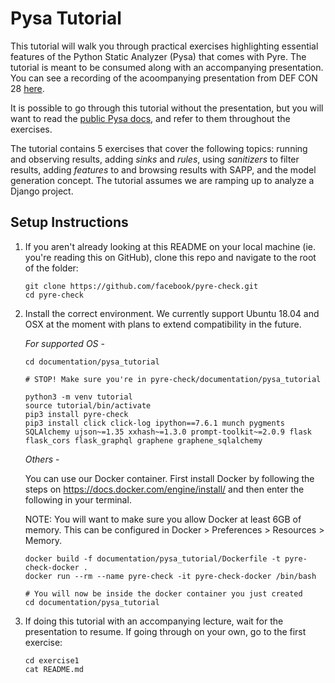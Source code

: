 # Pysa Tutorial

This tutorial will walk you through practical exercises highlighting essential
features of the Python Static Analyzer (Pysa) that comes with Pyre. The tutorial
is meant to be consumed along with an accompanying presentation. You can see a
recording of the acoompanying presentation from DEF CON 28
[here](https://www.youtube.com/watch?v=8I3zlvtpOww).

It is possible to go through this tutorial without the presentation, but you
will want to read the [public Pysa
docs](https://pyre-check.org/docs/pysa-basics.html), and refer to them
throughout the exercises.

The tutorial contains 5 exercises that cover the following topics: running and
observing results, adding _sinks_ and _rules_, using _sanitizers_ to filter
results, adding _features_ to and browsing results with SAPP, and the model
generation concept. The tutorial assumes we are ramping up to analyze a Django
project.

## Setup Instructions

1. If you aren't already looking at this README on your local machine (ie. you're
   reading this on GitHub), clone this repo and navigate to the root of the folder:

   ```
   git clone https://github.com/facebook/pyre-check.git
   cd pyre-check
   ```

2. Install the correct environment. We currently support Ubuntu 18.04 and OSX at
   the moment with plans to extend compatibility in the future.

      *For supported OS* -
      ```
      cd documentation/pysa_tutorial

      # STOP! Make sure you're in pyre-check/documentation/pysa_tutorial

      python3 -m venv tutorial
      source tutorial/bin/activate
      pip3 install pyre-check
      pip3 install click click-log ipython==7.6.1 munch pygments SQLAlchemy ujson~=1.35 xxhash~=1.3.0 prompt-toolkit~=2.0.9 flask flask_cors flask_graphql graphene graphene_sqlalchemy
      ```

      *Others* -

      You can use our Docker container. First install Docker by following the steps
      on https://docs.docker.com/engine/install/ and then enter the following in
      your terminal.

      NOTE: You will want to make sure you allow Docker at least 6GB of memory.
      This can be configured in Docker > Preferences > Resources > Memory.

      ```
      docker build -f documentation/pysa_tutorial/Dockerfile -t pyre-check-docker .
      docker run --rm --name pyre-check -it pyre-check-docker /bin/bash

      # You will now be inside the docker container you just created
      cd documentation/pysa_tutorial
      ```

3. If doing this tutorial with an accompanying lecture, wait for the
   presentation to resume. If going through on your own, go to the first
   exercise:

   ```
   cd exercise1
   cat README.md
   ```
